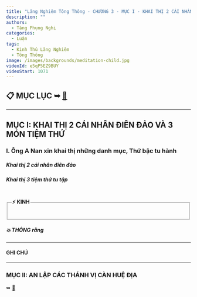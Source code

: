 ```yaml
---
title: "Lăng Nghiêm Tông Thông - CHƯƠNG 3 - MỤC I - KHAI THỊ 2 CÁI NHÂN ĐIÊN ĐẢO VÀ 3 MÓN TIỆM THỨ"
description: ""
authors: 
  - Tăng Phụng Nghi
categories:
  - Luận
tags:
  - Kinh Thủ Lăng Nghiêm
  - Tông Thông
image: /images/backgrounds/meditation-child.jpg
videoId: e5qP5EZ9BUY
videoStart: 1071
---
```


<h2>📋 MỤC LỤC ➥ <a href="/interpretations/lang-nghiem-tong-thong-muc-luc">🔗</a></h2>

<hr class="blog-rule" />

## MỤC I: KHAI THỊ 2 CÁI NHÂN ĐIÊN ĐẢO VÀ 3 MÓN TIỆM THỨ

### I. Ông A Nan xin khai thị những danh mục, Thứ bậc tu hành

##### Khai thị 2 cái nhân điên đảo

##### Khai thị 3 tiệm thứ tu tập

<fieldset>
<legend><h4>⚡️ KINH</h4></legend>
<div style="color: var(--color-accent-darkorange)">

</div>
</fieldset>
<h5>💥 THÔNG rằng</h5>

<hr class="blog-rule" />

#### GHI CHÚ

[^1]: ⭐️

<hr class="blog-rule" />

### MỤC II: AN LẬP CÁC THÁNH VỊ CÀN HUỆ ĐỊA 
➥ [🔗](/interpretations/lang-nghiem-tong-thong-chuong-4-muc-2-an-lap-cac-thanh-vi-can-hue-dia)
